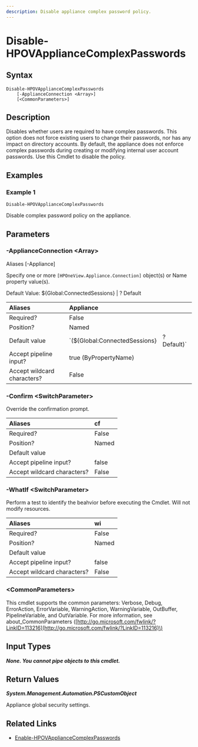 ```yaml
---
description: Disable appliance complex password policy.
---
```


# Disable-HPOVApplianceComplexPasswords

## Syntax

```text
Disable-HPOVApplianceComplexPasswords
    [-ApplianceConnection <Array>]
    [<CommonParameters>]
```

## Description

Disables whether users are required to have complex passwords. This option does not force existing users to change their passwords, nor has any impact on directory accounts. By default, the appliance does not enforce complex passwords during creating or modifying internal user account passwords. Use this Cmdlet to disable the policy.

## Examples

### Example 1

```text
Disable-HPOVApplianceComplexPasswords
```

Disable complex password policy on the appliance.

## Parameters

### -ApplianceConnection &lt;Array&gt;

Aliases \[-Appliance\]

Specify one or more `[HPOneView.Appliance.Connection]` object\(s\) or Name property value\(s\).

Default Value: ${Global:ConnectedSessions} \| ? Default

| Aliases | Appliance |  |
| :--- | :--- | :--- |
| Required? | False |  |
| Position? | Named |  |
| Default value | \`\(${Global:ConnectedSessions} | ? Default\)\` |
| Accept pipeline input? | true \(ByPropertyName\) |  |
| Accept wildcard characters? | False |  |

### -Confirm &lt;SwitchParameter&gt;

Override the confirmation prompt.

| Aliases | cf |
| :--- | :--- |
| Required? | False |
| Position? | Named |
| Default value |  |
| Accept pipeline input? | false |
| Accept wildcard characters? | False |

### -WhatIf &lt;SwitchParameter&gt;

Perform a test to identify the beahvior before executing the Cmdlet. Will not modify resources.

| Aliases | wi |
| :--- | :--- |
| Required? | False |
| Position? | Named |
| Default value |  |
| Accept pipeline input? | false |
| Accept wildcard characters? | False |

### &lt;CommonParameters&gt;

This cmdlet supports the common parameters: Verbose, Debug, ErrorAction, ErrorVariable, WarningAction, WarningVariable, OutBuffer, PipelineVariable, and OutVariable. For more information, see about\_CommonParameters \([http://go.microsoft.com/fwlink/?LinkID=113216](http://go.microsoft.com/fwlink/?LinkID=113216)\)

## Input Types

_**None. You cannot pipe objects to this cmdlet.**_

## Return Values

_**System.Management.Automation.PSCustomObject**_

Appliance global security settings.

## Related Links

* [Enable-HPOVApplianceComplexPasswords](enable-hpovappliancecomplexpasswords.md)

